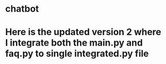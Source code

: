 # chatbot
# Here is the updated version 2 where I integrate both the main.py and faq.py to single integrated.py file 
